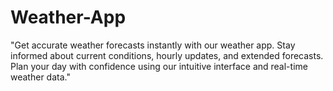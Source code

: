 # Weather-App
"Get accurate weather forecasts instantly with our weather app. Stay informed about current conditions, hourly updates, and extended forecasts. Plan your day with confidence using our intuitive interface and real-time weather data."
